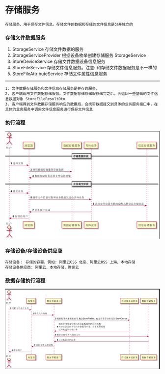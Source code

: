 # 存储服务
    存储服务、用于保存文件信息。存储文件的数据和存储的文件信息是分开独立的

### 存储文件数据服务
 1. StorageService              存储文件数据的服务
 2. StorageServiceProvider      根据设备枚举创建存储服务 StorageService
 3. StoreDeviceService          存储文件数据设备信息服务
 4. StoreFileService            存储文件信息服务。注意: 和存储文件数据服务是不一样的
 5. StoreFileAttributeService   存储文件属性信息服务  
---
    1. 文件数据存储服务和文件信息存储服务是并存的服务。
    2. 客户端调用文件数据存储服务。文件数据存储存储服存储完之后，会返回一些基础的文件信息数据对象 StoreFileResultDto
    3. 客户端得到文件数据存储服务响应的数据后，会携带数据提交到具体的业务服务接口中，在具体的业务服务中调用文件信息服务进行保存文件信息

### 执行流程
![](../images/flowerpot-storage-call.png)

### 存储设备/存储设备供应商
    
    存储设备： 存储的容器，例如: 阿里云OSS 北京、阿里云OSS 上海、本地存储
    存储设备供应商: 阿里云，本地存储，腾讯云

### 数据存储执行流程
![](../images/flowerpot-storage-data-process.png)
